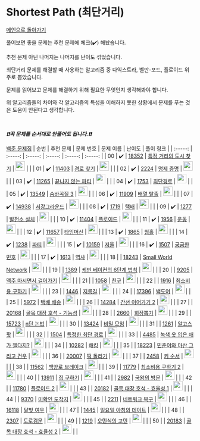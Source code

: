 # Shortest Path (최단거리)

[메인으로 돌아가기](https://github.com/tony9402/baekjoon)

풀어보면 좋을 문제는 추천 문제에 체크(:heavy_check_mark:) 해놨습니다.

추천 문제 아닌 나머지는 나머지를 난이도 섞었습니다.

최단거리 문제를 해결할 때 사용하는 알고리즘 중 다익스트라, 벨만-포드, 플로이드 위주로 뽑았습니다.

문제를 읽어보고 문제를 해결하기 위해 필요한 무엇인지 생각해봐야 합니다.

위 알고리즘들의 차이와 각 알고리즘의 특성을 이해하지 못한 상황에서 문제를 푸는 것은 도움이 안된다고 생각합니다.

<br>

***❗️❗️꼭 문제를 순서대로 안풀어도 됩니다.❗️❗️***

[백준 문제집](https://www.acmicpc.net/workbook/view/7273)
|          순번          |        추천 문제         |        문제 번호         |        문제 이름         |         난이도          |        풀이 링크         |
| :-----: | :-----: | :-----: | :-----: | :-----: | :-----: |
| 00 |  :heavy_check_mark:  | <a href="http://boj.kr/18352" target="_blank">18352</a> | <a href="http://boj.kr/18352" target="_blank">특정 거리의 도시 찾기</a> | <img height="25px" width="25px=" src="https://static.solved.ac/tier_small/9.svg"/> |                      |
| 01 |  :heavy_check_mark:  | <a href="http://boj.kr/11403" target="_blank">11403</a> | <a href="http://boj.kr/11403" target="_blank">경로 찾기</a> | <img height="25px" width="25px=" src="https://static.solved.ac/tier_small/10.svg"/> |                      |
| 02 |  :heavy_check_mark:  | <a href="http://boj.kr/2224" target="_blank">2224</a> | <a href="http://boj.kr/2224" target="_blank">명제 증명</a> | <img height="25px" width="25px=" src="https://static.solved.ac/tier_small/10.svg"/> |                      |
| 03 |  :heavy_check_mark:  | <a href="http://boj.kr/11265" target="_blank">11265</a> | <a href="http://boj.kr/11265" target="_blank">끝나지 않는 파티</a> | <img height="25px" width="25px=" src="https://static.solved.ac/tier_small/10.svg"/> |                      |
| 04 |  :heavy_check_mark:  | <a href="http://boj.kr/1753" target="_blank">1753</a> | <a href="http://boj.kr/1753" target="_blank">최단경로</a> | <img height="25px" width="25px=" src="https://static.solved.ac/tier_small/11.svg"/> |                      |
| 05 |  :heavy_check_mark:  | <a href="http://boj.kr/13549" target="_blank">13549</a> | <a href="http://boj.kr/13549" target="_blank">숨바꼭질 3</a> | <img height="25px" width="25px=" src="https://static.solved.ac/tier_small/11.svg"/> |                      |
| 06 |  :heavy_check_mark:  | <a href="http://boj.kr/11909" target="_blank">11909</a> | <a href="http://boj.kr/11909" target="_blank">배열 탈출</a> | <img height="25px" width="25px=" src="https://static.solved.ac/tier_small/11.svg"/> |                      |
| 07 |  :heavy_check_mark:  | <a href="http://boj.kr/14938" target="_blank">14938</a> | <a href="http://boj.kr/14938" target="_blank">서강그라운드</a> | <img height="25px" width="25px=" src="https://static.solved.ac/tier_small/12.svg"/> |                      |
| 08 |  :heavy_check_mark:  | <a href="http://boj.kr/1719" target="_blank">1719</a> | <a href="http://boj.kr/1719" target="_blank">택배</a> | <img height="25px" width="25px=" src="https://static.solved.ac/tier_small/12.svg"/> |                      |
| 09 |  :heavy_check_mark:  | <a href="http://boj.kr/1277" target="_blank">1277</a> | <a href="http://boj.kr/1277" target="_blank">발전소 설치</a> | <img height="25px" width="25px=" src="https://static.solved.ac/tier_small/12.svg"/> |                      |
| 10 |  :heavy_check_mark:  | <a href="http://boj.kr/11404" target="_blank">11404</a> | <a href="http://boj.kr/11404" target="_blank">플로이드</a> | <img height="25px" width="25px=" src="https://static.solved.ac/tier_small/12.svg"/> |                      |
| 11 |  :heavy_check_mark:  | <a href="http://boj.kr/1956" target="_blank">1956</a> | <a href="http://boj.kr/1956" target="_blank">운동</a> | <img height="25px" width="25px=" src="https://static.solved.ac/tier_small/12.svg"/> |                      |
| 12 |  :heavy_check_mark:  | <a href="http://boj.kr/11657" target="_blank">11657</a> | <a href="http://boj.kr/11657" target="_blank">타임머신</a> | <img height="25px" width="25px=" src="https://static.solved.ac/tier_small/12.svg"/> |                      |
| 13 |  :heavy_check_mark:  | <a href="http://boj.kr/1865" target="_blank">1865</a> | <a href="http://boj.kr/1865" target="_blank">웜홀</a> | <img height="25px" width="25px=" src="https://static.solved.ac/tier_small/12.svg"/> |                      |
| 14 |  :heavy_check_mark:  | <a href="http://boj.kr/1238" target="_blank">1238</a> | <a href="http://boj.kr/1238" target="_blank">파티</a> | <img height="25px" width="25px=" src="https://static.solved.ac/tier_small/13.svg"/> |                      |
| 15 |  :heavy_check_mark:  | <a href="http://boj.kr/10159" target="_blank">10159</a> | <a href="http://boj.kr/10159" target="_blank">저울</a> | <img height="25px" width="25px=" src="https://static.solved.ac/tier_small/13.svg"/> |                      |
| 16 |  :heavy_check_mark:  | <a href="http://boj.kr/1507" target="_blank">1507</a> | <a href="http://boj.kr/1507" target="_blank">궁금한 민호</a> | <img height="25px" width="25px=" src="https://static.solved.ac/tier_small/13.svg"/> |                      |
| 17 |  :heavy_check_mark:  | <a href="http://boj.kr/1613" target="_blank">1613</a> | <a href="http://boj.kr/1613" target="_blank">역사</a> | <img height="25px" width="25px=" src="https://static.solved.ac/tier_small/13.svg"/> |                      |
| 18 |                      | <a href="http://boj.kr/18243" target="_blank">18243</a> | <a href="http://boj.kr/18243" target="_blank">Small World Network</a> | <img height="25px" width="25px=" src="https://static.solved.ac/tier_small/9.svg"/> |                      |
| 19 |                      | <a href="http://boj.kr/1389" target="_blank">1389</a> | <a href="http://boj.kr/1389" target="_blank">케빈 베이컨의 6단계 법칙</a> | <img height="25px" width="25px=" src="https://static.solved.ac/tier_small/10.svg"/> |                      |
| 20 |                      | <a href="http://boj.kr/9205" target="_blank">9205</a> | <a href="http://boj.kr/9205" target="_blank">맥주 마시면서 걸어가기</a> | <img height="25px" width="25px=" src="https://static.solved.ac/tier_small/10.svg"/> |                      |
| 21 |                      | <a href="http://boj.kr/1058" target="_blank">1058</a> | <a href="http://boj.kr/1058" target="_blank">친구</a> | <img height="25px" width="25px=" src="https://static.solved.ac/tier_small/10.svg"/> |                      |
| 22 |                      | <a href="http://boj.kr/1916" target="_blank">1916</a> | <a href="http://boj.kr/1916" target="_blank">최소비용 구하기</a> | <img height="25px" width="25px=" src="https://static.solved.ac/tier_small/11.svg"/> |                      |
| 23 |                      | <a href="http://boj.kr/1446" target="_blank">1446</a> | <a href="http://boj.kr/1446" target="_blank">지름길</a> | <img height="25px" width="25px=" src="https://static.solved.ac/tier_small/11.svg"/> |                      |
| 24 |                      | <a href="http://boj.kr/17396" target="_blank">17396</a> | <a href="http://boj.kr/17396" target="_blank">백도어</a> | <img height="25px" width="25px=" src="https://static.solved.ac/tier_small/11.svg"/> |                      |
| 25 |                      | <a href="http://boj.kr/5972" target="_blank">5972</a> | <a href="http://boj.kr/5972" target="_blank">택배 배송</a> | <img height="25px" width="25px=" src="https://static.solved.ac/tier_small/11.svg"/> |                      |
| 26 |                      | <a href="http://boj.kr/14284" target="_blank">14284</a> | <a href="http://boj.kr/14284" target="_blank">간선 이어가기 2</a> | <img height="25px" width="25px=" src="https://static.solved.ac/tier_small/11.svg"/> |                      |
| 27 |                      | <a href="http://boj.kr/20168" target="_blank">20168</a> | <a href="http://boj.kr/20168" target="_blank">골목 대장 호석 - 기능성</a> | <img height="25px" width="25px=" src="https://static.solved.ac/tier_small/11.svg"/> |                      |
| 28 |                      | <a href="http://boj.kr/2660" target="_blank">2660</a> | <a href="http://boj.kr/2660" target="_blank">회장뽑기</a> | <img height="25px" width="25px=" src="https://static.solved.ac/tier_small/11.svg"/> |                      |
| 29 |                      | <a href="http://boj.kr/15723" target="_blank">15723</a> | <a href="http://boj.kr/15723" target="_blank">n단 논법</a> | <img height="25px" width="25px=" src="https://static.solved.ac/tier_small/11.svg"/> |                      |
| 30 |                      | <a href="http://boj.kr/13424" target="_blank">13424</a> | <a href="http://boj.kr/13424" target="_blank">비밀 모임</a> | <img height="25px" width="25px=" src="https://static.solved.ac/tier_small/12.svg"/> |                      |
| 31 |                      | <a href="http://boj.kr/1261" target="_blank">1261</a> | <a href="http://boj.kr/1261" target="_blank">알고스팟</a> | <img height="25px" width="25px=" src="https://static.solved.ac/tier_small/12.svg"/> |                      |
| 32 |                      | <a href="http://boj.kr/1504" target="_blank">1504</a> | <a href="http://boj.kr/1504" target="_blank">특정한 최단 경로</a> | <img height="25px" width="25px=" src="https://static.solved.ac/tier_small/12.svg"/> |                      |
| 33 |                      | <a href="http://boj.kr/4485" target="_blank">4485</a> | <a href="http://boj.kr/4485" target="_blank">녹색 옷 입은 애가 젤다지?</a> | <img height="25px" width="25px=" src="https://static.solved.ac/tier_small/12.svg"/> |                      |
| 34 |                      | <a href="http://boj.kr/10282" target="_blank">10282</a> | <a href="http://boj.kr/10282" target="_blank">해킹</a> | <img height="25px" width="25px=" src="https://static.solved.ac/tier_small/12.svg"/> |                      |
| 35 |                      | <a href="http://boj.kr/18223" target="_blank">18223</a> | <a href="http://boj.kr/18223" target="_blank">민준이와 마산 그리고 건우</a> | <img height="25px" width="25px=" src="https://static.solved.ac/tier_small/12.svg"/> |                      |
| 36 |                      | <a href="http://boj.kr/20007" target="_blank">20007</a> | <a href="http://boj.kr/20007" target="_blank">떡 돌리기</a> | <img height="25px" width="25px=" src="https://static.solved.ac/tier_small/12.svg"/> |                      |
| 37 |                      | <a href="http://boj.kr/2458" target="_blank">2458</a> | <a href="http://boj.kr/2458" target="_blank">키 순서</a> | <img height="25px" width="25px=" src="https://static.solved.ac/tier_small/12.svg"/> |                      |
| 38 |                      | <a href="http://boj.kr/11562" target="_blank">11562</a> | <a href="http://boj.kr/11562" target="_blank">백양로 브레이크</a> | <img height="25px" width="25px=" src="https://static.solved.ac/tier_small/12.svg"/> |                      |
| 39 |                      | <a href="http://boj.kr/11779" target="_blank">11779</a> | <a href="http://boj.kr/11779" target="_blank">최소비용 구하기 2</a> | <img height="25px" width="25px=" src="https://static.solved.ac/tier_small/13.svg"/> |                      |
| 40 |                      | <a href="http://boj.kr/13911" target="_blank">13911</a> | <a href="http://boj.kr/13911" target="_blank">집 구하기</a> | <img height="25px" width="25px=" src="https://static.solved.ac/tier_small/13.svg"/> |                      |
| 41 |                      | <a href="http://boj.kr/2982" target="_blank">2982</a> | <a href="http://boj.kr/2982" target="_blank">국왕의 방문</a> | <img height="25px" width="25px=" src="https://static.solved.ac/tier_small/13.svg"/> |                      |
| 42 |                      | <a href="http://boj.kr/11780" target="_blank">11780</a> | <a href="http://boj.kr/11780" target="_blank">플로이드 2</a> | <img height="25px" width="25px=" src="https://static.solved.ac/tier_small/13.svg"/> |                      |
| 43 |                      | <a href="http://boj.kr/20182" target="_blank">20182</a> | <a href="http://boj.kr/20182" target="_blank">골목 대장 호석 - 효율성 1</a> | <img height="25px" width="25px=" src="https://static.solved.ac/tier_small/14.svg"/> |                      |
| 44 |                      | <a href="http://boj.kr/9370" target="_blank">9370</a> | <a href="http://boj.kr/9370" target="_blank">미확인 도착지</a> | <img height="25px" width="25px=" src="https://static.solved.ac/tier_small/14.svg"/> |                      |
| 45 |                      | <a href="http://boj.kr/2211" target="_blank">2211</a> | <a href="http://boj.kr/2211" target="_blank">네트워크 복구</a> | <img height="25px" width="25px=" src="https://static.solved.ac/tier_small/14.svg"/> |                      |
| 46 |                      | <a href="http://boj.kr/16118" target="_blank">16118</a> | <a href="http://boj.kr/16118" target="_blank">달빛 여우</a> | <img height="25px" width="25px=" src="https://static.solved.ac/tier_small/14.svg"/> |                      |
| 47 |                      | <a href="http://boj.kr/1445" target="_blank">1445</a> | <a href="http://boj.kr/1445" target="_blank">일요일 아침의 데이트</a> | <img height="25px" width="25px=" src="https://static.solved.ac/tier_small/14.svg"/> |                      |
| 48 |                      | <a href="http://boj.kr/2307" target="_blank">2307</a> | <a href="http://boj.kr/2307" target="_blank">도로검문</a> | <img height="25px" width="25px=" src="https://static.solved.ac/tier_small/14.svg"/> |                      |
| 49 |                      | <a href="http://boj.kr/1219" target="_blank">1219</a> | <a href="http://boj.kr/1219" target="_blank">오민식의 고민</a> | <img height="25px" width="25px=" src="https://static.solved.ac/tier_small/14.svg"/> |                      |
| 50 |                      | <a href="http://boj.kr/20183" target="_blank">20183</a> | <a href="http://boj.kr/20183" target="_blank">골목 대장 호석 - 효율성 2</a> | <img height="25px" width="25px=" src="https://static.solved.ac/tier_small/15.svg"/> |                      |
